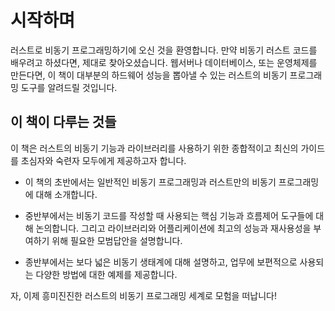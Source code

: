 # 시작하며

러스트로 비동기 프로그래밍하기에 오신 것을 환영합니다. 만약 비동기 러스트 코드를
배우려고 하셨다면, 제대로 찾아오셨습니다. 웹서버나 데이터베이스, 또는 운영체제를
만든다면, 이 책이 대부분의 하드웨어 성능을 뽑아낼 수 있는 러스트의 비동기
프로그래밍 도구를 알려드릴 것입니다.

## 이 책이 다루는 것들

이 책은 러스트의 비동기 기능과 라이브러리를 사용하기 위한 종합적이고 최신의
가이드를 초심자와 숙련자 모두에게 제공하고자 합니다. 

- 이 책의 초반에서는 일반적인 비동기 프로그래밍과 러스트만의 비동기 프로그래밍에 대해 소개합니다.

- 중반부에서는 비동기 코드를 작성할 때 사용되는 핵심 기능과 흐름제어 도구들에
  대해 논의합니다. 그리고 라이브러리와 어플리케이션에 최고의 성능과 재사용성을
  부여하기 위해 필요한 모범답안을 설명합니다.

- 종반부에서는 보다 넓은 비동기 생태계에 대해 설명하고, 업무에 보편적으로
  사용되는 다양한 방법에 대한 예제를 제공합니다.

자, 이제 흥미진진한 러스트의 비동기 프로그래밍 세계로 모험을 떠납니다!
